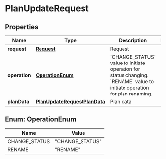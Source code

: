 
# PlanUpdateRequest

## Properties
Name | Type | Description | Notes
------------ | ------------- | ------------- | -------------
**request** | [**Request**](Request.md) | Request | 
**operation** | [**OperationEnum**](#OperationEnum) | &#x60;CHANGE_STATUS&#x60; value to initiate operation for status changing. &#x60;RENAME&#x60; value to initiate operation for plan renaming. | 
**planData** | [**PlanUpdateRequestPlanData**](PlanUpdateRequestPlanData.md) | Plan data | 


<a name="OperationEnum"></a>
## Enum: OperationEnum
Name | Value
---- | -----
CHANGE_STATUS | &quot;CHANGE_STATUS&quot;
RENAME | &quot;RENAME&quot;



